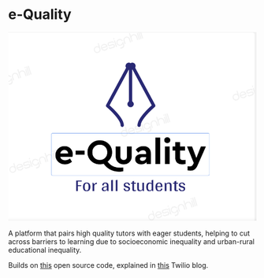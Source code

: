 # e-Quality

![alt text](https://github.com/walkerh1/e-Quality/blob/master/chat/static/chat/images/logo.png)

A platform that pairs high quality tutors with eager students, helping to cut across barriers to learning due to socioeconomic inequality and urban-rural educational inequality.

Builds on [this](https://github.com/kevgathuku/chat-django) open source code, explained in [this](https://www.twilio.com/blog/2018/05/build-chat-python-django-applications-programmable-chat.html) Twilio blog.
